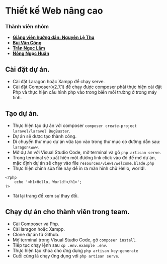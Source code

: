 # Thiết kế Web nâng cao

### Thành viên nhóm
- **[Giảng viên hướng dẫn: Nguyễn Lệ Thu](https://github.com/nglthu)**
- **[Bùi Văn Công](https://github.com/CNG03)**
- **[Trần Ngọc Lâm](https://github.com/tranngoclamm)**
- **[Nông Ngọc Huân](https://github.com/Kiren855)**
## Cài đặt dự án.
- Cài đặt Laragon hoặc Xampp để chạy serve.
- Cài đặt Composer(v2.7.1) để chạy được composer phải thực hiện cài đặt Php và thực hiện cấu hình php vào trong biến môi trường ở trong máy tính.
## Tạo dự án.
- Thực hiện tạo dự án với composer `composer create-project laravel/laravel BugBuster`.
- Dự án sẽ được tạo thành công.
- Di chuyển thư mục dự án vừa tạo vào trong thư mục có đường dẫn sau: `laragon\www`.
- Mở dự án với Visual Studio Code, mở terminal và gõ `php artisan serve`.
- Trong terminal sẽ xuất hiện một đường link click vào đó để mở dự án, mặc định dự án sẽ chạy vào file `resources/views/welcome.blade.php`
- Thực hiện chỉnh sửa file này để in ra màn hình chữ Hello, world!.
```
<?php 
    echo '<h1>Hello, World!</h1>';
?>
```
- Tải lại trang để xem sự thay đổi.
## Chạy dự án cho thành viên trong team.
- Cài Composer và Php.
- Cài laragon hoặc Xampp.
- Clone dự án từ Github.
- Mở terminal trong Visual Studio Code, gõ `composer install`.
- Tiếp tục chạy lệnh sau `cp .env.example .env`.
- Thực hiện tạo khóa cho ứng dụng `php artisan key:generate`
- Cuối cùng là chạy ứng dụng với `php artisan serve`.